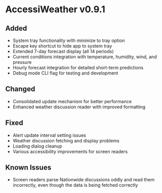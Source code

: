 # AccessiWeather v0.9.1

## Added
- System tray functionality with minimize to tray option
- Escape key shortcut to hide app to system tray
- Extended 7-day forecast display (all 14 periods)
- Current conditions integration with temperature, humidity, wind, and pressure
- Hourly forecast integration for detailed short-term predictions
- Debug mode CLI flag for testing and development

## Changed
- Consolidated update mechanism for better performance
- Enhanced weather discussion reader with improved formatting

## Fixed
- Alert update interval setting issues
- Weather discussion fetching and display problems
- Loading dialog cleanup
- Various accessibility improvements for screen readers

## Known Issues
- Screen readers parse Nationwide discussions oddly and read them incorrectly, even though the data is being fetched correctly
